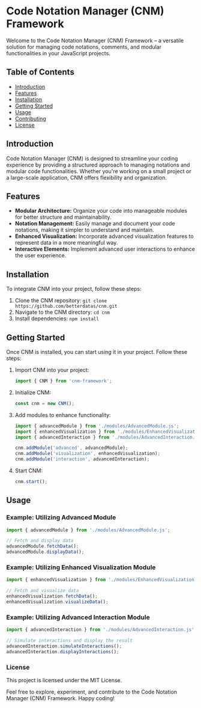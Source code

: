 # Code Notation Manager (CNM) Framework

Welcome to the Code Notation Manager (CNM) Framework – a versatile solution for managing code notations, comments, and modular functionalities in your JavaScript projects.

## Table of Contents

- [Introduction](#introduction)
- [Features](#features)
- [Installation](#installation)
- [Getting Started](#getting-started)
- [Usage](#usage)
- [Contributing](#contributing)
- [License](#license)

## Introduction

Code Notation Manager (CNM) is designed to streamline your coding experience by providing a structured approach to managing notations and modular code functionalities. Whether you're working on a small project or a large-scale application, CNM offers flexibility and organization.

## Features

- **Modular Architecture:** Organize your code into manageable modules for better structure and maintainability.
- **Notation Management:** Easily manage and document your code notations, making it simpler to understand and maintain.
- **Enhanced Visualization:** Incorporate advanced visualization features to represent data in a more meaningful way.
- **Interactive Elements:** Implement advanced user interactions to enhance the user experience.

## Installation

To integrate CNM into your project, follow these steps:

1. Clone the CNM repository: `git clone https://github.com/betterdatas/cnm.git`
2. Navigate to the CNM directory: `cd cnm`
3. Install dependencies: `npm install`

## Getting Started

Once CNM is installed, you can start using it in your project. Follow these steps:

1. Import CNM into your project:

    ```javascript
    import { CNM } from 'cnm-framework';
    ```

2. Initialize CNM:

    ```javascript
    const cnm = new CNM();
    ```

3. Add modules to enhance functionality:

    ```javascript
    import { advancedModule } from './modules/AdvancedModule.js';
    import { enhancedVisualization } from './modules/EnhancedVisualization.js';
    import { advancedInteraction } from './modules/AdvancedInteraction.js';

    cnm.addModule('advanced', advancedModule);
    cnm.addModule('visualization', enhancedVisualization);
    cnm.addModule('interaction', advancedInteraction);
    ```

4. Start CNM:

    ```javascript
    cnm.start();
    ```

## Usage

### Example: Utilizing Advanced Module

```javascript
import { advancedModule } from './modules/AdvancedModule.js';

// Fetch and display data
advancedModule.fetchData();
advancedModule.displayData();
```

### Example: Utilizing Enhanced Visualization Module

```JavaScript
import { enhancedVisualization } from './modules/EnhancedVisualization.js';

// Fetch and visualize data
enhancedVisualization.fetchData();
enhancedVisualization.visualizeData();
```
### Example: Utilizing Advanced Interaction Module

```JavaScript
import { advancedInteraction } from './modules/AdvancedInteraction.js';

// Simulate interactions and display the result
advancedInteraction.simulateInteractions();
advancedInteraction.displayInteractions();
```

### License

This project is licensed under the MIT License.

Feel free to explore, experiment, and contribute to the Code Notation Manager (CNM) Framework. Happy coding!
